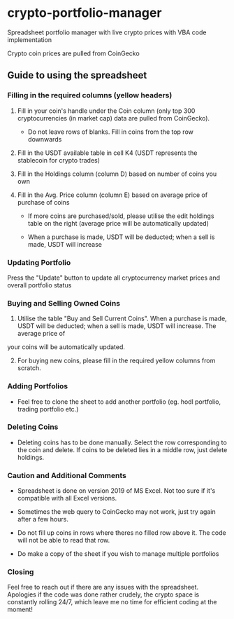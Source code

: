 # crypto-portfolio-manager
Spreadsheet portfolio manager with live crypto prices with VBA code implementation

Crypto coin prices are pulled from CoinGecko

## Guide to using the spreadsheet

### Filling in the required columns (yellow headers)

1. Fill in your coin's handle under the Coin column (only top 300 cryptocurrencies (in market cap) data are pulled from CoinGecko). 

	- Do not leave rows of blanks. Fill in coins from the top row downwards
	
2. Fill in the USDT available table in cell K4 (USDT represents the stablecoin for crypto trades)

4. Fill in the Holdings column (column D) based on number of coins you own

6. Fill in the Avg. Price column (column E) based on average price of purchase of coins

	- If more coins are purchased/sold, please utilise the edit holdings table on the right (average price will be automatically updated)
	
	- When a purchase is made, USDT will be deducted; when a sell is made, USDT will increase 

### Updating Portfolio

Press the "Update" button to update all cryptocurrency market prices and  overall portfolio status

### Buying and Selling Owned Coins

1. Utilise the table "Buy and Sell Current Coins". When a purchase is made, USDT will be deducted; when a sell is made, USDT will increase. The average price of 

your coins will be automatically updated.

2. For buying new coins, please fill in the required yellow columns from scratch.

### Adding Portfolios

- Feel free to clone the sheet to add another portfolio (eg. hodl portfolio, trading portfolio etc.)

### Deleting Coins

- Deleting coins has to be done manually. Select the row corresponding to the coin and delete. If coins to be deleted lies in a middle row, just delete holdings. 

### Caution and Additional Comments

- Spreadsheet is done on version 2019 of MS Excel. Not too sure if it's compatible with all Excel versions.

- Sometimes the web query to CoinGecko may not work, just try again after a few hours. 

- Do not fill up coins in rows where theres no filled row above it. The code will not be able to read that row.

- Do make a copy of the sheet if you wish to manage multiple portfolios

### Closing 

Feel free to reach out if there are any issues with the spreadsheet. Apologies if the code was done rather crudely, the crypto space is constantly rolling 24/7, 
which leave me no time for efficient coding at the moment!



